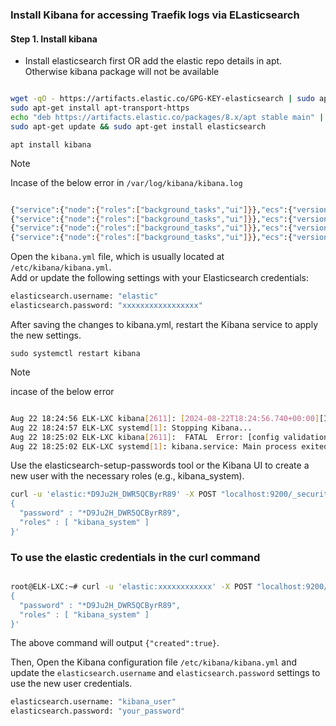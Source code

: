 ### Install Kibana for accessing Traefik logs via ELasticsearch

#### Step 1. Install kibana

- Install elasticsearch first OR add the elastic repo details in apt. Otherwise kibana package will not be available

```bash

wget -qO - https://artifacts.elastic.co/GPG-KEY-elasticsearch | sudo apt-key add -
sudo apt-get install apt-transport-https
echo "deb https://artifacts.elastic.co/packages/8.x/apt stable main" | sudo tee -a /etc/apt/sources.list.d/elastic-8.x.list
sudo apt-get update && sudo apt-get install elasticsearch

```



`apt install kibana`


> [!NOTE]
> 
> Incase of the below error in `/var/log/kibana/kibana.log`


```bash

{"service":{"node":{"roles":["background_tasks","ui"]}},"ecs":{"version":"8.11.0"},"@timestamp":"2024-08-22T18:04:53.124+00:00","message":"Registering endpoint:user-artifact-packager task with timeout of [20m], interval of [60s] and policy update batch size of [25]","log":{"level":"INFO","logger":"plugins.securitySolution.endpoint:user-artifact-packager:1.0.0"},"process":{"pid":2271,"uptime":14.678670054},"trace":{"id":"408b729964903a9ccec452c8e52bb9f4"},"transaction":{"id":"0461c5647e25bb6b"}}
{"service":{"node":{"roles":["background_tasks","ui"]}},"ecs":{"version":"8.11.0"},"@timestamp":"2024-08-22T18:04:53.124+00:00","message":"Registering task [endpoint:complete-external-response-actions] with timeout of [5m] and run interval of [60s]","log":{"level":"INFO","logger":"plugins.securitySolution.endpoint:complete-external-response-actions"},"process":{"pid":2271,"uptime":14.679037549},"trace":{"id":"408b729964903a9ccec452c8e52bb9f4"},"transaction":{"id":"0461c5647e25bb6b"}}
{"service":{"node":{"roles":["background_tasks","ui"]}},"ecs":{"version":"8.11.0"},"@timestamp":"2024-08-22T18:04:54.505+00:00","message":"Unable to retrieve version information from Elasticsearch nodes. security_exception\n\tRoot causes:\n\t\tsecurity_exception: missing authentication credentials for REST request [/_nodes?filter_path=nodes.*.version%2Cnodes.*.http.publish_address%2Cnodes.*.ip]","log":{"level":"ERROR","logger":"elasticsearch-service"},"process":{"pid":2271,"uptime":16.059943807},"trace":{"id":"408b729964903a9ccec452c8e52bb9f4"},"transaction":{"id":"0461c5647e25bb6b"}}
{"service":{"node":{"roles":["background_tasks","ui"]}},"ecs":{"version":"8.11.0"},"@timestamp":"2024-08-22T18:04:55.201+00:00","message":"Browser executable: /usr/share/kibana/node_modules/@kbn/screenshotting-plugin/chromium/headless_shell-linux_x64/headless_shell","log":{"level":"INFO","logger":"plugins.screenshotting.chromium"},"process":{"pid":2271,"uptime":16.755999172},"trace":{"id":"408b729964903a9ccec452c8e52bb9f4"},"transaction":{"id":"0461c5647e25bb6b"}}

```


Open the `kibana.yml` file, which is usually located at `/etc/kibana/kibana.yml`.  
Add or update the following settings with your Elasticsearch credentials:  

```bash
elasticsearch.username: "elastic"
elasticsearch.password: "xxxxxxxxxxxxxxxxx"
```


After saving the changes to kibana.yml, restart the Kibana service to apply the new settings.  
 
`sudo systemctl restart kibana`




> [!NOTE]
> 
> incase of the below error


```bash

Aug 22 18:24:56 ELK-LXC kibana[2611]: [2024-08-22T18:24:56.740+00:00][INFO ][node] Kibana process configured with roles: [background_tasks, ui]
Aug 22 18:24:57 ELK-LXC systemd[1]: Stopping Kibana...
Aug 22 18:25:02 ELK-LXC kibana[2611]:  FATAL  Error: [config validation of [elasticsearch].username]: value of "elastic" is forbidden. This is a superuser>
Aug 22 18:25:02 ELK-LXC systemd[1]: kibana.service: Main process exited, code=exited, status=78/CONFIG

```

Use the elasticsearch-setup-passwords tool or the Kibana UI to create a new user with the necessary roles (e.g., kibana_system).  

```bash
curl -u 'elastic:*D9Ju2H_DWR5QCByrR89' -X POST "localhost:9200/_security/user/kibana_user" -H "Content-Type: application/json" -d'
{
  "password" : "*D9Ju2H_DWR5QCByrR89",
  "roles" : [ "kibana_system" ]
}'

```

### To use the elastic credentials in the curl command

```bash

root@ELK-LXC:~# curl -u 'elastic:xxxxxxxxxxxx' -X POST "localhost:9200/_security/user/kibana_user" -H "Content-Type: application/json" -d'
{
  "password" : "*D9Ju2H_DWR5QCByrR89",
  "roles" : [ "kibana_system" ]
}'

```

The above command will output `{"created":true}`.   

Then, Open the Kibana configuration file `/etc/kibana/kibana.yml` and update the ``elasticsearch.username`` and ``elasticsearch.password`` settings to use the new user credentials.

```bash
elasticsearch.username: "kibana_user"
elasticsearch.password: "your_password"

```








